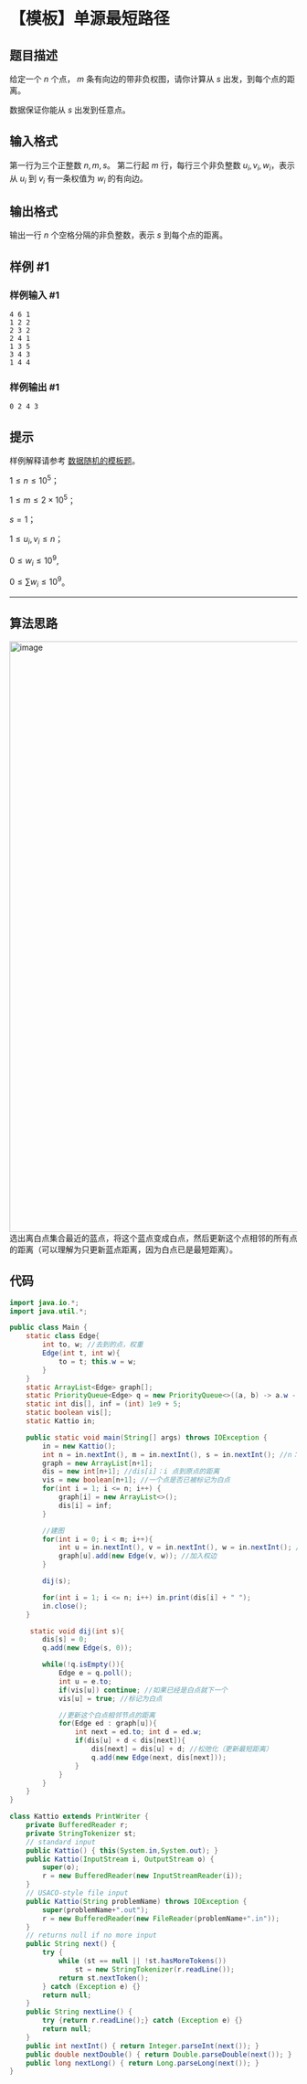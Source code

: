 # 【模板】单源最短路径

## 题目描述

给定一个 $n$ 个点， $m$ 条有向边的带非负权图，请你计算从 $s$ 出发，到每个点的距离。

数据保证你能从 $s$ 出发到任意点。

## 输入格式

第一行为三个正整数 $n, m, s$。
第二行起 $m$ 行，每行三个非负整数 $u_i, v_i, w_i$，表示从 $u_i$ 到 $v_i$ 有一条权值为 $w_i$ 的有向边。

## 输出格式

输出一行 $n$ 个空格分隔的非负整数，表示 $s$ 到每个点的距离。

## 样例 #1

### 样例输入 #1

```
4 6 1
1 2 2
2 3 2
2 4 1
1 3 5
3 4 3
1 4 4
```

### 样例输出 #1

```
0 2 4 3
```

## 提示

样例解释请参考 [数据随机的模板题](https://www.luogu.org/problemnew/show/P3371)。

$1 \leq n \leq 10^5$；

$1 \leq m \leq 2\times 10^5$；

$s = 1$；

$1 \leq u_i, v_i\leq n$；

$0 \leq w_i \leq 10 ^ 9$,

$0 \leq \sum w_i \leq 10 ^ 9$。

---

## 算法思路
<img width="1034" alt="image" src="https://github.com/Outlast18363/the_archive/assets/108510344/1f3454f2-f1bd-48a8-9ee1-d43245dfdbcf">
选出离白点集合最近的蓝点，将这个蓝点变成白点，然后更新这个点相邻的所有点的距离（可以理解为只更新蓝点距离，因为白点已是最短距离）。

## 代码
```java
import java.io.*;
import java.util.*;

public class Main {
    static class Edge{
        int to, w; //去到的点，权重
        Edge(int t, int w){
            to = t; this.w = w;
        }
    }
    static ArrayList<Edge> graph[];
    static PriorityQueue<Edge> q = new PriorityQueue<>((a, b) -> a.w - b.w); //按权从小到大
    static int dis[], inf = (int) 1e9 + 5;
    static boolean vis[];
    static Kattio in;

    public static void main(String[] args) throws IOException {
        in = new Kattio();
        int n = in.nextInt(), m = in.nextInt(), s = in.nextInt(); //n： 点个数，m：边个数，s：源点编号
        graph = new ArrayList[n+1];
        dis = new int[n+1]; //dis[i]：i 点到原点的距离
        vis = new boolean[n+1]; //一个点是否已被标记为白点
        for(int i = 1; i <= n; i++) {
            graph[i] = new ArrayList<>();
            dis[i] = inf;
        }

        //建图
        for(int i = 0; i < m; i++){
            int u = in.nextInt(), v = in.nextInt(), w = in.nextInt(); //u: from, v: to, w: weight
            graph[u].add(new Edge(v, w)); //加入权边
        }

        dij(s);

        for(int i = 1; i <= n; i++) in.print(dis[i] + " ");
        in.close();
    }

     static void dij(int s){
        dis[s] = 0;
        q.add(new Edge(s, 0));

        while(!q.isEmpty()){
            Edge e = q.poll();
            int u = e.to;
            if(vis[u]) continue; //如果已经是白点就下一个
            vis[u] = true; //标记为白点

            //更新这个白点相邻节点的距离
            for(Edge ed : graph[u]){
                int next = ed.to; int d = ed.w;
                if(dis[u] + d < dis[next]){
                    dis[next] = dis[u] + d; //松弛化（更新最短距离）
                    q.add(new Edge(next, dis[next]));
                }
            }
        }
    }
}

class Kattio extends PrintWriter {
    private BufferedReader r;
    private StringTokenizer st;
    // standard input
    public Kattio() { this(System.in,System.out); }
    public Kattio(InputStream i, OutputStream o) {
        super(o);
        r = new BufferedReader(new InputStreamReader(i));
    }
    // USACO-style file input
    public Kattio(String problemName) throws IOException {
        super(problemName+".out");
        r = new BufferedReader(new FileReader(problemName+".in"));
    }
    // returns null if no more input
    public String next() {
        try {
            while (st == null || !st.hasMoreTokens())
                st = new StringTokenizer(r.readLine());
            return st.nextToken();
        } catch (Exception e) {}
        return null;
    }
    public String nextLine() {
        try {return r.readLine();} catch (Exception e) {}
        return null;
    }
    public int nextInt() { return Integer.parseInt(next()); }
    public double nextDouble() { return Double.parseDouble(next()); }
    public long nextLong() { return Long.parseLong(next()); }
}
```
